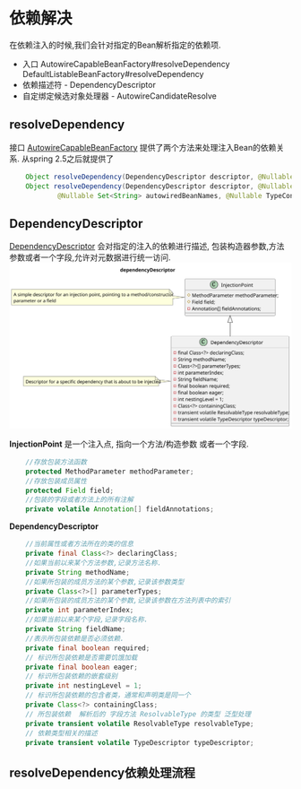 # **依赖解决**
在依赖注入的时候,我们会针对指定的Bean解析指定的依赖项.
* 入口  AutowireCapableBeanFactory#resolveDependency 
        DefaultListableBeanFactory#resolveDependency
* 依赖描述符 - DependencyDescriptor
* 自定绑定候选对象处理器 - AutowireCandidateResolve
## **resolveDependency**

接口 [AutowireCapableBeanFactory](https://github.com/spring-projects/spring-framework/blob/main/spring-beans/src/main/java/org/springframework/beans/factory/config/AutowireCapableBeanFactory.java) 提供了两个方法来处理注入Bean的依赖关系. 从spring 2.5之后就提供了
```java
    Object resolveDependency(DependencyDescriptor descriptor, @Nullable String requestingBeanName) throws BeansException;
    Object resolveDependency(DependencyDescriptor descriptor, @Nullable String requestingBeanName,
			@Nullable Set<String> autowiredBeanNames, @Nullable TypeConverter typeConverter) throws BeansException;
```
## **DependencyDescriptor**
[DependencyDescriptor](https://github.com/spring-projects/spring-framework/blob/main/spring-beans/src/main/java/org/springframework/beans/factory/config/DependencyDescriptor.java) 会对指定的注入的依赖进行描述, 包装构造器参数,方法参数或者一个字段,允许对元数据进行统一访问.
![类图](../../pics/svg/DependencyDescriptor_class.svg)  

**InjectionPoint**
是一个注入点, 指向一个方法/构造参数 或者一个字段.
```java
    //存放包装方法函数
	protected MethodParameter methodParameter;
    //存放包装成员属性
	protected Field field;
    //包装的字段或者方法上的所有注解
	private volatile Annotation[] fieldAnnotations;
```
**DependencyDescriptor** 
```java
    //当前属性或者方法所在的类的信息
    private final Class<?> declaringClass;
	//如果当前以来某个方法参数,记录方法名称.
	private String methodName;
    //如果所包装的成员方法的某个参数,记录该参数类型
	private Class<?>[] parameterTypes;
    //如果所包装的成员方法的某个参数,记录该参数在方法列表中的索引
	private int parameterIndex;
    //如果当前以来某个字段,记录字段名称.
	private String fieldName;
    //表示所包装依赖是否必须依赖.
	private final boolean required;
    // 标识所包装依赖是否需要饥饿加载
	private final boolean eager;
    // 标识所包装依赖的嵌套级别
	private int nestingLevel = 1;
    // 标识所包装依赖的包含者类，通常和声明类是同一个
	private Class<?> containingClass;
    // 所包装依赖  解析后的 字段方法 ResolvableType 的类型 泛型处理
	private transient volatile ResolvableType resolvableType;
    // 依赖类型相关的描述
	private transient volatile TypeDescriptor typeDescriptor;
```
## **resolveDependency依赖处理流程**

